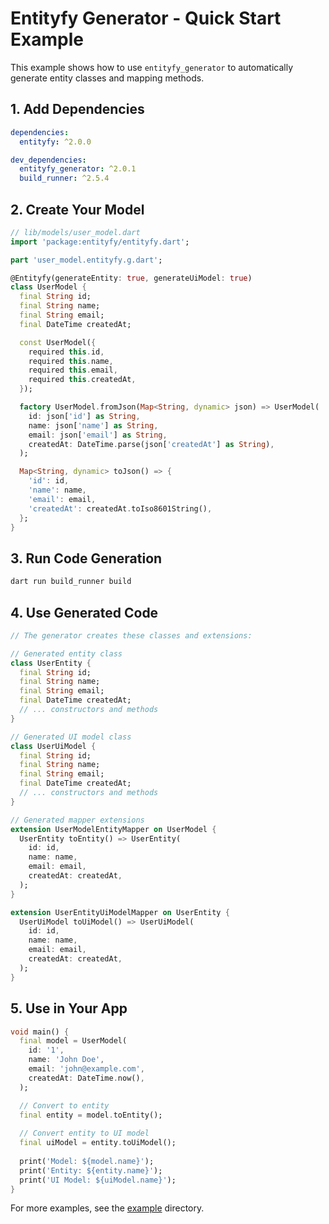 # Entityfy Generator - Quick Start Example

This example shows how to use `entityfy_generator` to automatically generate entity classes and mapping methods.

## 1. Add Dependencies

```yaml
dependencies:
  entityfy: ^2.0.0

dev_dependencies:
  entityfy_generator: ^2.0.1
  build_runner: ^2.5.4
```

## 2. Create Your Model

```dart
// lib/models/user_model.dart
import 'package:entityfy/entityfy.dart';

part 'user_model.entityfy.g.dart';

@Entityfy(generateEntity: true, generateUiModel: true)
class UserModel {
  final String id;
  final String name;
  final String email;
  final DateTime createdAt;

  const UserModel({
    required this.id,
    required this.name,
    required this.email,
    required this.createdAt,
  });

  factory UserModel.fromJson(Map<String, dynamic> json) => UserModel(
    id: json['id'] as String,
    name: json['name'] as String,
    email: json['email'] as String,
    createdAt: DateTime.parse(json['createdAt'] as String),
  );

  Map<String, dynamic> toJson() => {
    'id': id,
    'name': name,
    'email': email,
    'createdAt': createdAt.toIso8601String(),
  };
}
```

## 3. Run Code Generation

```bash
dart run build_runner build
```

## 4. Use Generated Code

```dart
// The generator creates these classes and extensions:

// Generated entity class
class UserEntity {
  final String id;
  final String name;
  final String email;
  final DateTime createdAt;
  // ... constructors and methods
}

// Generated UI model class  
class UserUiModel {
  final String id;
  final String name;
  final String email;
  final DateTime createdAt;
  // ... constructors and methods
}

// Generated mapper extensions
extension UserModelEntityMapper on UserModel {
  UserEntity toEntity() => UserEntity(
    id: id,
    name: name,
    email: email,
    createdAt: createdAt,
  );
}

extension UserEntityUiModelMapper on UserEntity {
  UserUiModel toUiModel() => UserUiModel(
    id: id,
    name: name,
    email: email,
    createdAt: createdAt,
  );
}
```

## 5. Use in Your App

```dart
void main() {
  final model = UserModel(
    id: '1',
    name: 'John Doe',
    email: 'john@example.com',
    createdAt: DateTime.now(),
  );

  // Convert to entity
  final entity = model.toEntity();
  
  // Convert entity to UI model
  final uiModel = entity.toUiModel();
  
  print('Model: ${model.name}');
  print('Entity: ${entity.name}');
  print('UI Model: ${uiModel.name}');
}
```

For more examples, see the [example](example/) directory.
